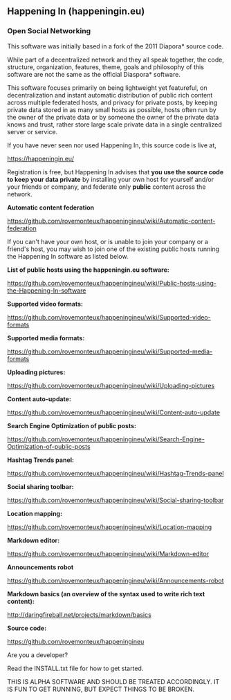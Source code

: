 ## Happening In (happeningin.eu)

### Open Social Networking

This software was initially based in a fork of the 2011 Diapora* source code.

While part of a decentralized network and they all speak together, the code, structure, organization, features, theme, goals and philosophy of this software are not the same as the official Diaspora* software.

This software focuses primarily on being lightweight yet featureful, on decentralization and instant automatic distribution of public rich content across multiple federated hosts, and privacy for private posts, by keeping private data stored in as many small hosts as possible, hosts often run by the owner of the private data or by someone the owner of the private data knows and trust, rather store large scale private data in a single centralized server or service.

If you have never seen nor used Happening In, this source code is live at,

https://happeningin.eu/

Registration is free, but Happening In advises that **you use the source code to keep your data private** by installing your own host for yourself and/or your friends or company, and federate only **public** content across the network.

**Automatic content federation**

https://github.com/rovemonteux/happeningineu/wiki/Automatic-content-federation

If you can't have your own host, or is unable to join your company or a friend's host, you may wish to join one of the existing public hosts running the Happening In software as listed below.

**List of public hosts using the happeningin.eu software:** 

https://github.com/rovemonteux/happeningineu/wiki/Public-hosts-using-the-Happening-In-software

**Supported video formats:**

https://github.com/rovemonteux/happeningineu/wiki/Supported-video-formats

**Supported media formats:**

https://github.com/rovemonteux/happeningineu/wiki/Supported-media-formats

**Uploading pictures:**

https://github.com/rovemonteux/happeningineu/wiki/Uploading-pictures

**Content auto-update:**

https://github.com/rovemonteux/happeningineu/wiki/Content-auto-update

**Search Engine Optimization of public posts:**

https://github.com/rovemonteux/happeningineu/wiki/Search-Engine-Optimization-of-public-posts

**Hashtag Trends panel:**

https://github.com/rovemonteux/happeningineu/wiki/Hashtag-Trends-panel

**Social sharing toolbar:**

https://github.com/rovemonteux/happeningineu/wiki/Social-sharing-toolbar

**Location mapping:**

https://github.com/rovemonteux/happeningineu/wiki/Location-mapping

**Markdown editor:**

https://github.com/rovemonteux/happeningineu/wiki/Markdown-editor

**Announcements robot**

https://github.com/rovemonteux/happeningineu/wiki/Announcements-robot

**Markdown basics (an overview of the syntax used to write rich text content):**

http://daringfireball.net/projects/markdown/basics

**Source code:**

https://github.com/rovemonteux/happeningineu

Are you a developer?

Read the INSTALL.txt file for how to get started.

THIS IS ALPHA SOFTWARE AND SHOULD BE TREATED ACCORDINGLY. IT IS FUN TO GET RUNNING, BUT EXPECT THINGS TO BE BROKEN.
